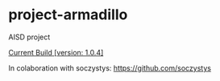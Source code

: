 # project-armadillo
AISD project

[Current Build \[version: 1.0.4\]](https://github.com/Reveso/project-armadillo/raw/master/build/libs/armadillo-1.0.4.jar)

In colaboration with soczystys: https://github.com/soczystys
